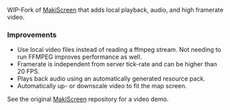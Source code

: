 WIP-Fork of [MakiScreen](https://github.com/makifoxgirl/MakiScreen) that adds local playback, audio, and high framerate video. 

### Improvements
* Use local video files instead of reading a ffmpeg stream. Not needing to run FFMPEG improves performance as well.
* Framerate is independent from server tick-rate and can be higher than 20 FPS.
* Plays back audio using an automatically generated resource pack.
* Automatically up- or downscale video to fit the map screen.

See the original [MakiScreen](https://github.com/makifoxgirl/MakiScreen) repository for a video demo.
